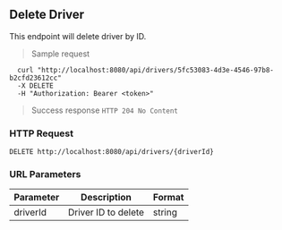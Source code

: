 ## Delete Driver
This endpoint will delete driver by ID.

> Sample request

```shell
  curl "http://localhost:8080/api/drivers/5fc53083-4d3e-4546-97b8-b2cfd23612cc"
  -X DELETE
  -H "Authorization: Bearer <token>"
```

> Success response <code>HTTP 204 No Content</code>

### HTTP Request

`DELETE http://localhost:8080/api/drivers/{driverId}`

### URL Parameters

Parameter | Description | Format
--------- | ----------- | ---------
driverId | Driver ID to delete | string